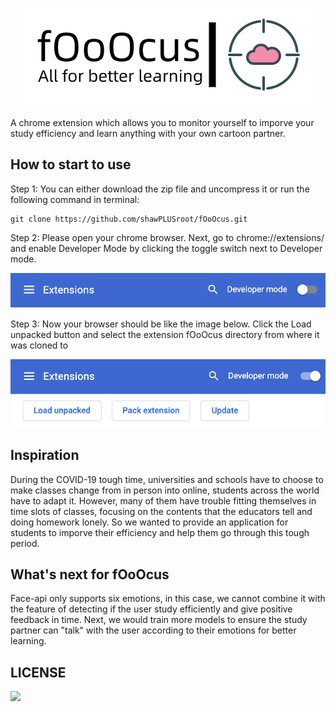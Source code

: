 <p align="center">
  <img src="img/introductionIcon.png">
</p>

<p>A chrome extension which allows you to monitor yourself to imporve your study efficiency and learn anything with your own cartoon partner. </p>

## How to start to use
Step 1: You can either download the zip file and uncompress it or run the following command in terminal:
```shellscript
git clone https://github.com/shawPLUSroot/fOoOcus.git
```

<p>Step 2: Please open your chrome browser. Next, go to chrome://extensions/ and enable Developer Mode by clicking the toggle switch next to Developer mode.</p>
<img src="img/intro.png">
<p>Step 3: Now your browser should be like the image below. Click the Load unpacked button and select the extension fOoOcus directory from where it was cloned to</p>
<img src="img/intro1.png">

## Inspiration
During the COVID-19 tough time, universities and schools have to choose to make classes change from in person into online, students across the world have to adapt it. However, many of them have trouble fitting themselves in time slots of classes, focusing on the contents that the educators tell and doing homework lonely. So we wanted to provide an application for students to imporve their efficiency and help them go through this tough period.

## What's next for fOoOcus
Face-api only supports six emotions, in this case, we cannot combine it with the feature of detecting if the user study efficiently and give positive feedback in time. Next, we would train more models to ensure the study partner can "talk" with the user according to their emotions for better learning.

## LICENSE
<a href="LICENSE">
    <img src="https://img.shields.io/badge/License-MIT-yellow.svg">
</a>